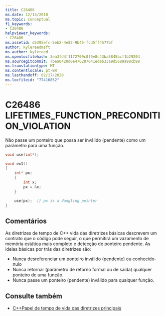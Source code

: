 ```yaml
---
title: C26486
ms.date: 12/14/2018
ms.topic: conceptual
f1_keywords:
- C26486
helpviewer_keywords:
- C26486
ms.assetid: d5395efc-5eb2-4e82-9b45-fcd5ff4577bf
author: kylereedmsft
ms.author: kylereed
ms.openlocfilehash: 3ea3fd4f1172709c0f9e8c43ba5845bcf1b29204
ms.sourcegitcommit: 7bea0420d0e476287641edeb33a9d5689a98cb98
ms.translationtype: MT
ms.contentlocale: pt-BR
ms.lasthandoff: 02/17/2020
ms.locfileid: "77416852"
---
```

# <a name="c26486-lifetimes_function_precondition_violation"></a>C26486 LIFETIMES_FUNCTION_PRECONDITION_VIOLATION

Não passe um ponteiro que possa ser inválido (pendente) como um parâmetro para uma função.

```cpp
void use(int*);

void ex1()
{
    int* px;
    {
        int x;
        px = &x;
    }

    use(px);  // px is a dangling pointer
}
```

## <a name="remarks"></a>Comentários

As diretrizes de tempo de C++ vida das diretrizes básicas descrevem um contrato que o código pode seguir, o que permitirá um vazamento de memória estática mais completo e detecção de ponteiro pendente. As ideias básicas por trás das diretrizes são:

- Nunca desreferenciar um ponteiro inválido (pendente) ou conhecido-nulo
- Nunca retornar (parâmetro de retorno formal ou de saída) qualquer ponteiro de uma função.
- Nunca passe um ponteiro (pendente) inválido para qualquer função.

## <a name="see-also"></a>Consulte também

- [C++Papel de tempo de vida das diretrizes principais](https://github.com/isocpp/CppCoreGuidelines/blob/master/docs/Lifetime.pdf)
